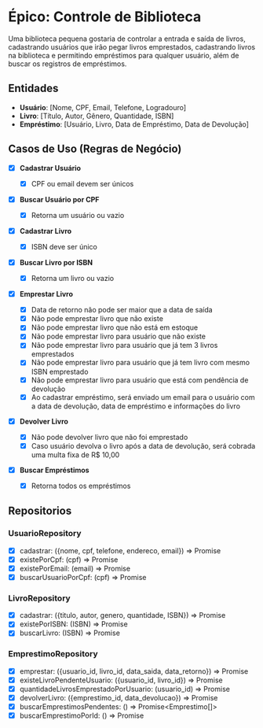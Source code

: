 # Épico: Controle de Biblioteca

Uma biblioteca pequena gostaria de controlar a entrada e saída de livros, cadastrando usuários que irão pegar livros emprestados, cadastrando livros na biblioteca e permitindo empréstimos para qualquer usuário, além de buscar os registros de empréstimos.

## Entidades

- **Usuário**: [Nome, CPF, Email, Telefone, Logradouro]
- **Livro**: [Título, Autor, Gênero, Quantidade, ISBN]
- **Empréstimo**: [Usuário, Livro, Data de Empréstimo, Data de Devolução]

## Casos de Uso (Regras de Negócio)

- [x] **Cadastrar Usuário**

  - [x] CPF ou email devem ser únicos

- [x] **Buscar Usuário por CPF**

  - [x] Retorna um usuário ou vazio

- [x] **Cadastrar Livro**

  - [x] ISBN deve ser único

- [x] **Buscar Livro por ISBN**

  - [x] Retorna um livro ou vazio

- [x] **Emprestar Livro**

  - [x] Data de retorno não pode ser maior que a data de saída
  - [x] Não pode emprestar livro que não existe
  - [x] Não pode emprestar livro que não está em estoque
  - [x] Não pode emprestar livro para usuário que não existe
  - [x] Não pode emprestar livro para usuário que já tem 3 livros emprestados
  - [x] Não pode emprestar livro para usuário que já tem livro com mesmo ISBN emprestado
  - [x] Não pode emprestar livro para usuário que está com pendência de devolução
  - [x] Ao cadastrar empréstimo, será enviado um email para o usuário com a data de devolução, data de empréstimo e informações do livro

- [x] **Devolver Livro**

  - [x] Não pode devolver livro que não foi emprestado
  - [x] Caso usuário devolva o livro após a data de devolução, será cobrada uma multa fixa de R$ 10,00

- [x] **Buscar Empréstimos**
  - [x] Retorna todos os empréstimos

## Repositorios

### UsuarioRepository

- [x] cadastrar: ({nome, cpf, telefone, endereco, email}) => Promise<void>
- [x] existePorCpf: (cpf) => Promise<boolean>
- [x] existePorEmail: (email) => Promise<boolean>
- [x] buscarUsuarioPorCpf: (cpf) => Promise<Usuario>

### LivroRepository

- [x] cadastrar: ({titulo, autor, genero, quantidade, ISBN}) => Promise<void>
- [x] existePorISBN: (ISBN) => Promise<boolean>
- [x] buscarLivro: (ISBN) => Promise<Livro>

### EmprestimoRepository

- [x] emprestar: ({usuario_id, livro_id, data_saida, data_retorno}) => Promise<string>
- [x] existeLivroPendenteUsuario: ({usuario_id, livro_id}) => Promise<boolean>
- [x] quantidadeLivrosEmprestadoPorUsuario: (usuario_id) => Promise<number>
- [x] devolverLivro: ({emprestimo_id, data_devolucao}) => Promise<Date>
- [x] buscarEmprestimosPendentes: () => Promise<Emprestimo[]>
- [x] buscarEmprestimoPorId: () => Promise<Emprestimo>
